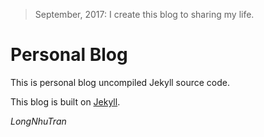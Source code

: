 > September, 2017: I create this blog to sharing my life.

# Personal Blog

This is personal blog uncompiled Jekyll source code.

This blog is built on [Jekyll](https://github.com/mojombo/jekyll).

<i>LongNhuTran</i>
